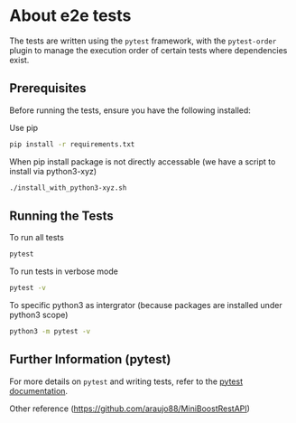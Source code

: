 # About e2e tests

The tests are written using the `pytest` framework, with the `pytest-order` plugin to manage the execution order of certain tests where dependencies exist.

## Prerequisites

Before running the tests, ensure you have the following installed:

Use pip
```sh
pip install -r requirements.txt
```

When pip install package is not directly accessable (we have a script to install via python3-xyz)
```sh
./install_with_python3-xyz.sh
```

## Running the Tests

To run all tests
```sh
pytest
```

To run tests in verbose mode
```sh
pytest -v
```

To specific python3 as intergrator (because packages are installed under python3 scope)
```sh
python3 -m pytest -v
```

## Further Information (pytest)

For more details on `pytest` and writing tests, refer to the [pytest documentation](https://docs.pytest.org/en/latest/).

Other reference (https://github.com/araujo88/MiniBoostRestAPI)
